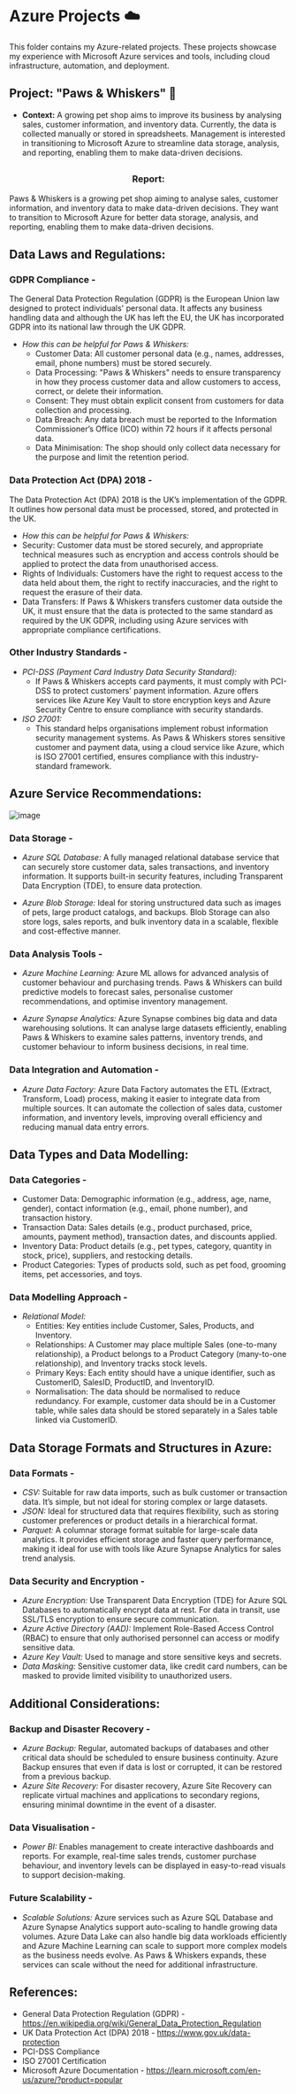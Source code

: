 # Azure Projects ☁️ 


This folder contains my Azure-related projects. These projects showcase my experience with Microsoft Azure services and tools, including cloud infrastructure, automation, and deployment.

## **Project: "Paws & Whiskers" 🐾**   
- **Context:** A growing pet shop aims to improve its business by analysing sales, customer information, and inventory data. Currently, the data is collected manually or stored in spreadsheets. Management is interested in transitioning to Microsoft Azure to streamline data storage, analysis, and reporting, enabling them to make data-driven decisions.  


## <h3 align="center">Report:</h3>
  
Paws & Whiskers is a growing pet shop aiming to analyse sales, customer information, and inventory data to make data-driven decisions. They want to transition to Microsoft Azure for better data storage, analysis, and reporting, enabling them to make data-driven decisions.  



## Data Laws and Regulations:

### GDPR Compliance -
The General Data Protection Regulation (GDPR) is the European Union law designed to protect individuals' personal data. It affects any business handling data and although the UK has left the EU, the UK has incorporated GDPR into its national law through the UK GDPR.

- *How this can be helpful for Paws & Whiskers:*   
   - Customer Data: All customer personal data (e.g., names, addresses, email, phone numbers) must be stored securely.
   - Data Processing: "Paws & Whiskers" needs to ensure transparency in how they process customer data and allow customers to access, correct, or delete their information.
   - Consent: They must obtain explicit consent from customers for data collection and processing.
   - Data Breach: Any data breach must be reported to the Information Commissioner’s Office (ICO) within 72 hours if it affects personal data.
   - Data Minimisation: The shop should only collect data necessary for the purpose and limit the retention period.

### Data Protection Act (DPA) 2018 -
The Data Protection Act (DPA) 2018 is the UK’s implementation of the GDPR. It outlines how personal data must be processed, stored, and protected in the UK.

-	*How this can be helpful for Paws & Whiskers:*
   - Security: Customer data must be stored securely, and appropriate technical measures such as encryption and access controls should be applied to protect the data from unauthorised access.
   - Rights of Individuals: Customers have the right to request access to the data held about them, the right to rectify inaccuracies, and the right to request the erasure of their data.
   - Data Transfers: If Paws & Whiskers transfers customer data outside the UK, it must ensure that the data is protected to the same standard as required by the UK GDPR, including using Azure services with appropriate compliance certifications.

### Other Industry Standards - 
- *PCI-DSS (Payment Card Industry Data Security Standard):*
   - If Paws & Whiskers accepts card payments, it must comply with PCI-DSS to protect customers' payment information. Azure offers services like Azure Key Vault to store encryption keys and Azure Security Centre to ensure compliance with security standards.
- *ISO 27001:*
   - This standard helps organisations implement robust information security management systems. As Paws & Whiskers stores sensitive customer and payment data, using a cloud service like Azure, which is ISO 27001 certified, ensures compliance with this industry-standard framework.  



## Azure Service Recommendations: 
 
![image](https://github.com/user-attachments/assets/63e50c5f-24bf-45e5-a9cf-50602a8db5e9)

### Data Storage - 
- *Azure SQL Database:*
A fully managed relational database service that can securely store customer data, sales transactions, and inventory information. It supports built-in security features, including Transparent Data Encryption (TDE), to ensure data protection.

- *Azure Blob Storage:*
Ideal for storing unstructured data such as images of pets, large product catalogs, and backups. Blob Storage can also store logs, sales reports, and bulk inventory data in a scalable, flexible and cost-effective manner.

### Data Analysis Tools - 
- *Azure Machine Learning:*
Azure ML allows for advanced analysis of customer behaviour and purchasing trends. Paws & Whiskers can build predictive models to forecast sales, personalise customer recommendations, and optimise inventory management.

- *Azure Synapse Analytics:*
Azure Synapse combines big data and data warehousing solutions. It can analyse large datasets efficiently, enabling Paws & Whiskers to examine sales patterns, inventory trends, and customer behaviour to inform business decisions, in real time.

### Data Integration and Automation - 
- *Azure Data Factory:*
Azure Data Factory automates the ETL (Extract, Transform, Load) process, making it easier to integrate data from multiple sources. It can automate the collection of sales data, customer information, and inventory levels, improving overall efficiency and reducing manual data entry errors.  



## Data Types and Data Modelling:

### Data Categories - 
- Customer Data: Demographic information (e.g., address, age, name, gender), contact information (e.g., email, phone number), and transaction history.
- Transaction Data: Sales details (e.g., product purchased, price, amounts, payment method), transaction dates, and discounts applied. 
- Inventory Data: Product details (e.g., pet types, category, quantity in stock, price), suppliers, and restocking details.
- Product Categories: Types of products sold, such as pet food, grooming items, pet accessories, and toys.

### Data Modelling Approach - 
- *Relational Model:*
   - Entities: Key entities include Customer, Sales, Products, and Inventory.
   - Relationships: A Customer may place multiple Sales (one-to-many relationship), a Product belongs to a Product Category (many-to-one relationship), and Inventory tracks stock levels.
   - Primary Keys: Each entity should have a unique identifier, such as CustomerID, SalesID, ProductID, and InventoryID.
   - Normalisation: The data should be normalised to reduce redundancy. For example, customer data should be in a Customer table, while sales data should be stored separately in a Sales table linked via CustomerID.  



## Data Storage Formats and Structures in Azure:

### Data Formats - 
- *CSV:* Suitable for raw data imports, such as bulk customer or transaction data. It’s simple, but not ideal for storing complex or large datasets.
- *JSON:* Ideal for structured data that requires flexibility, such as storing customer preferences or product details in a hierarchical format.
- *Parquet:* A columnar storage format suitable for large-scale data analytics. It provides efficient storage and faster query performance, making it ideal for use with tools like Azure Synapse Analytics for sales trend analysis.

### Data Security and Encryption - 
- *Azure Encryption:* Use Transparent Data Encryption (TDE) for Azure SQL Databases to automatically encrypt data at rest. For data in transit, use SSL/TLS encryption to ensure secure communication.
- *Azure Active Directory (AAD):* Implement Role-Based Access Control (RBAC) to ensure that only authorised personnel can access or modify sensitive data.
- *Azure Key Vault:* Used to manage and store sensitive keys and secrets.
- *Data Masking:* Sensitive customer data, like credit card numbers, can be masked to provide limited visibility to unauthorized users.



## Additional Considerations:

### Backup and Disaster Recovery - 
- *Azure Backup:* Regular, automated backups of databases and other critical data should be scheduled to ensure business continuity. Azure Backup ensures that even if data is lost or corrupted, it can be restored from a previous backup.
-	*Azure Site Recovery:* For disaster recovery, Azure Site Recovery can replicate virtual machines and applications to secondary regions, ensuring minimal downtime in the event of a disaster.

### Data Visualisation - 
- *Power BI:*
Enables management to create interactive dashboards and reports. For example, real-time sales trends, customer purchase behaviour, and inventory levels can be displayed in easy-to-read visuals to support decision-making.

### Future Scalability - 
- *Scalable Solutions:* Azure services such as Azure SQL Database and Azure Synapse Analytics support auto-scaling to handle growing data volumes. Azure Data Lake can also handle big data workloads efficiently and Azure Machine Learning can scale to support more complex models as the business needs evolve. As Paws & Whiskers expands, these services can scale without the need for additional infrastructure.   



## References:
- General Data Protection Regulation (GDPR) - https://en.wikipedia.org/wiki/General_Data_Protection_Regulation
- UK Data Protection Act (DPA) 2018 - https://www.gov.uk/data-protection
- PCI-DSS Compliance
- ISO 27001 Certification
- Microsoft Azure Documentation - https://learn.microsoft.com/en-us/azure/?product=popular


